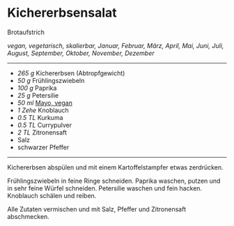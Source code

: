 # Kichererbsensalat

Brotaufstrich

*vegan, vegetarisch, skalierbar, Januar, Februar, März, April, Mai, Juni, Juli, August, September, Oktober, November, Dezember*

---

- *265 g* Kichererbsen (Abtropfgewicht)
- *50 g* Frühlingszwiebeln
- *100 g* Paprika
- *25 g* Petersilie
- *50 ml* [Mayo, vegan](Meals/recipes05/mayo.md)
- *1 Zehe* Knoblauch
- *0.5 TL* Kurkuma
- *0.5 TL* Currypulver
- *2 TL* Zitronensaft
- Salz
- schwarzer Pfeffer

---

Kichererbsen abspülen und mit einem Kartoffelstampfer etwas zerdrücken.

Frühlingszwiebeln in feine Ringe schneiden. Paprika waschen, putzen und in sehr feine Würfel schneiden. Petersilie waschen und fein hacken. Knoblauch schälen und reiben.

Alle Zutaten vermischen und mit Salz, Pfeffer und Zitronensaft abschmecken.
